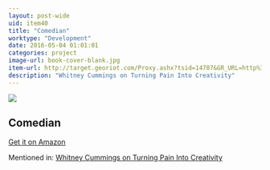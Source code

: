 ```yaml
---
layout: post-wide
uid: item40
title: "Comedian"
worktype: "Development"
date: 2016-05-04 01:01:01
categories: project
image-url: book-cover-blank.jpg
item-url: http://target.georiot.com/Proxy.ashx?tsid=14707&GR_URL=http%3A%2F%2Fwww.amazon.com%2FComedian-Jerry-Seinfeld%2Fdp%2FB00005JLW5%2F
description: "Whitney Cummings on Turning Pain Into Creativity"
---
```

<a href="http://target.georiot.com/Proxy.ashx?tsid=14707&GR_URL=http%3A%2F%2Fwww.amazon.com%2FComedian-Jerry-Seinfeld%2Fdp%2FB00005JLW5%2F" target="blank"><img src="../../../../img/thumbs/book-cover-blank.jpg" class="prod-img"></a>
<h2>Comedian</h2>
<p><a href="http://target.georiot.com/Proxy.ashx?tsid=14707&GR_URL=http%3A%2F%2Fwww.amazon.com%2FComedian-Jerry-Seinfeld%2Fdp%2FB00005JLW5%2F" target="blank">Get it on Amazon</a><p>
<p>Mentioned in: <a href="http://fourhourworkweek.com/2015/06/26/whitney-cummings/" target="blank">Whitney Cummings on Turning Pain Into Creativity</a></p>
